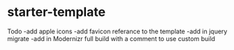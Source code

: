 starter-template
=============

Todo
-add apple icons
-add favicon referance to the template
-add in jquery migrate
-add in Modernizr full build with a comment to use custom build
